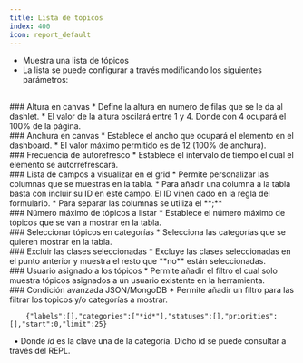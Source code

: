```yaml
---
title: Lista de topicos
index: 400
icon: report_default
---
```

* Muestra una lista de tópicos 
* La lista se puede configurar a través modificando los siguientes parámetros:

<br />
### Altura en canvas
* Define la altura en numero de filas que se le da al dashlet.
* El valor de la altura oscilará entre 1 y 4. Donde con 4 ocupará el 100% de la página.

<br />
### Anchura en canvas
* Establece el ancho que ocupará el elemento en el dashboard.
* El valor máximo permitido es de 12 (100% de anchura).

<br/>
### Frecuencia de autorefresco
* Establece el intervalo de tiempo el cual el elemento se autorrefrescará.

<br />
###  Lista de campos a visualizar en el grid
* Permite personalizar las columnas que se muestras en la tabla.
* Para añadir una columna a la tabla basta con incluir su ID en este campo. El ID vinen dado en la regla del formulario.
* Para separar las columnas se utiliza el **;**

<br />
### Número máximo de tópicos a listar
* Establece el número máximo de tópicos que se van a mostrar en la tabla.

<br />
### Seleccionar tópicos en categorías
* Selecciona las categorías que se quieren mostrar en la tabla.

<br />
### Excluir las clases seleccionadas
* Excluye las clases seleccionadas en el punto anterior y muestra el resto que **no** están seleccionadas.

<br />
### Usuario asignado a los tópicos
* Permite añadir el filtro el cual solo muestra tópicos asignados a un usuario existente en la herramienta.

<br />
### Condición avanzada JSON/MongoDB
* Permite añadir un filtro para las filtrar los topicos y/o categorías a mostrar.
            
        {"labels":[],"categories":["*id*"],"statuses":[],"priorities":[],"start":0,"limit":25} 


&nbsp;&nbsp;• Donde *id* es la clave una de la categoría. Dicho id se puede consultar a través del REPL.

